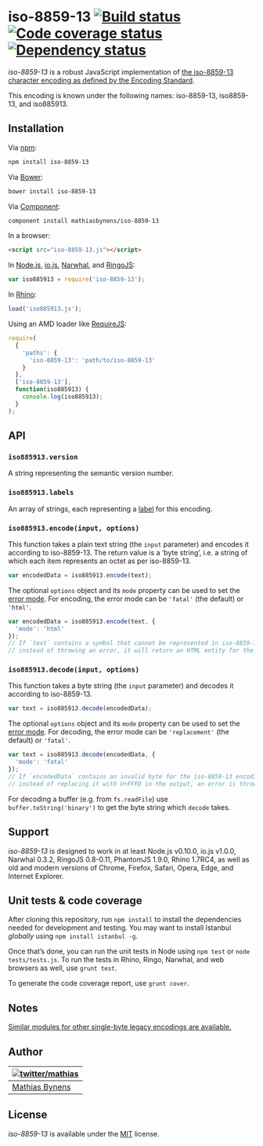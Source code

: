 # iso-8859-13 [![Build status](https://travis-ci.org/mathiasbynens/iso-8859-13.svg?branch=master)](https://travis-ci.org/mathiasbynens/iso-8859-13) [![Code coverage status](https://coveralls.io/repos/mathiasbynens/iso-8859-13/badge.svg)](https://coveralls.io/r/mathiasbynens/iso-8859-13) [![Dependency status](https://gemnasium.com/mathiasbynens/iso-8859-13.svg)](https://gemnasium.com/mathiasbynens/iso-8859-13)

_iso-8859-13_ is a robust JavaScript implementation of [the iso-8859-13 character encoding as defined by the Encoding Standard](https://encoding.spec.whatwg.org/#iso-8859-13).

This encoding is known under the following names: iso-8859-13, iso8859-13, and iso885913.

## Installation

Via [npm](https://www.npmjs.com/):

```bash
npm install iso-8859-13
```

Via [Bower](http://bower.io/):

```bash
bower install iso-8859-13
```

Via [Component](https://github.com/component/component):

```bash
component install mathiasbynens/iso-8859-13
```

In a browser:

```html
<script src="iso-8859-13.js"></script>
```

In [Node.js](https://nodejs.org/), [io.js](https://iojs.org/), [Narwhal](http://narwhaljs.org/), and [RingoJS](http://ringojs.org/):

```js
var iso885913 = require('iso-8859-13');
```

In [Rhino](https://www.mozilla.org/rhino/):

```js
load('iso885913.js');
```

Using an AMD loader like [RequireJS](http://requirejs.org/):

```js
require(
  {
    'paths': {
      'iso-8859-13': 'path/to/iso-8859-13'
    }
  },
  ['iso-8859-13'],
  function(iso885913) {
    console.log(iso885913);
  }
);
```

## API

### `iso885913.version`

A string representing the semantic version number.

### `iso885913.labels`

An array of strings, each representing a [label](https://encoding.spec.whatwg.org/#label) for this encoding.

### `iso885913.encode(input, options)`

This function takes a plain text string (the `input` parameter) and encodes it according to iso-8859-13. The return value is a ‘byte string’, i.e. a string of which each item represents an octet as per iso-8859-13.

```js
var encodedData = iso885913.encode(text);
```

The optional `options` object and its `mode` property can be used to set the [error mode](https://encoding.spec.whatwg.org/#error-mode). For encoding, the error mode can be `'fatal'` (the default) or `'html'`.

```js
var encodedData = iso885913.encode(text, {
  'mode': 'html'
});
// If `text` contains a symbol that cannot be represented in iso-8859-13,
// instead of throwing an error, it will return an HTML entity for the symbol.
```

### `iso885913.decode(input, options)`

This function takes a byte string (the `input` parameter) and decodes it according to iso-8859-13.

```js
var text = iso885913.decode(encodedData);
```

The optional `options` object and its `mode` property can be used to set the [error mode](https://encoding.spec.whatwg.org/#error-mode). For decoding, the error mode can be `'replacement'` (the default) or `'fatal'`.

```js
var text = iso885913.decode(encodedData, {
  'mode': 'fatal'
});
// If `encodedData` contains an invalid byte for the iso-8859-13 encoding,
// instead of replacing it with U+FFFD in the output, an error is thrown.
```

For decoding a buffer (e.g. from `fs.readFile`) use `buffer.toString('binary')` to get the byte string which `decode` takes.

## Support

_iso-8859-13_ is designed to work in at least Node.js v0.10.0, io.js v1.0.0, Narwhal 0.3.2, RingoJS 0.8-0.11, PhantomJS 1.9.0, Rhino 1.7RC4, as well as old and modern versions of Chrome, Firefox, Safari, Opera, Edge, and Internet Explorer.

## Unit tests & code coverage

After cloning this repository, run `npm install` to install the dependencies needed for development and testing. You may want to install Istanbul _globally_ using `npm install istanbul -g`.

Once that’s done, you can run the unit tests in Node using `npm test` or `node tests/tests.js`. To run the tests in Rhino, Ringo, Narwhal, and web browsers as well, use `grunt test`.

To generate the code coverage report, use `grunt cover`.

## Notes

[Similar modules for other single-byte legacy encodings are available.](https://www.npmjs.com/browse/keyword/legacy-encoding)

## Author

| [![twitter/mathias](https://gravatar.com/avatar/24e08a9ea84deb17ae121074d0f17125?s=70)](https://twitter.com/mathias "Follow @mathias on Twitter") |
|---|
| [Mathias Bynens](https://mathiasbynens.be/) |

## License

_iso-8859-13_ is available under the [MIT](https://mths.be/mit) license.
